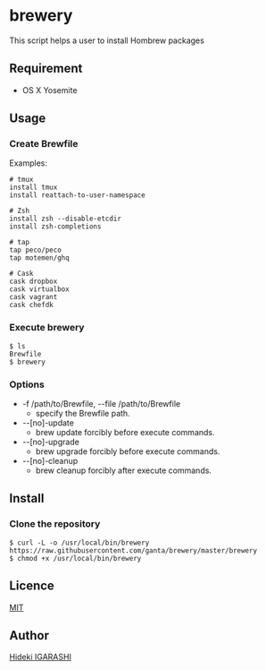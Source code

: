 brewery
=======

This script helps a user to install Hombrew packages


Requirement
-----------

* OS X Yosemite


Usage
-----

### Create Brewfile

Examples:

    # tmux
    install tmux
    install reattach-to-user-namespace

    # Zsh
    install zsh --disable-etcdir
    install zsh-completions

    # tap
    tap peco/peco
    tap motemen/ghq

    # Cask
    cask dropbox
    cask virtualbox
    cask vagrant
    cask chefdk

### Execute brewery

    $ ls
    Brewfile
    $ brewery

### Options

* -f /path/to/Brewfile, --file /path/to/Brewfile
    * specify the Brewfile path.
* --[no]-update
    * brew update forcibly before execute commands.
* --[no]-upgrade
    * brew upgrade forcibly before execute commands.
* --[no]-cleanup
    * brew cleanup forcibly after execute commands.


Install
-------

### Clone the repository

    $ curl -L -o /usr/local/bin/brewery https://raw.githubusercontent.com/ganta/brewery/master/brewery
    $ chmod +x /usr/local/bin/brewery


Licence
-------

[MIT](https://github.com/ganta/brewery/blob/master/LICENSE)


Author
------

[Hideki IGARASHI](https://github.com/ganta)
